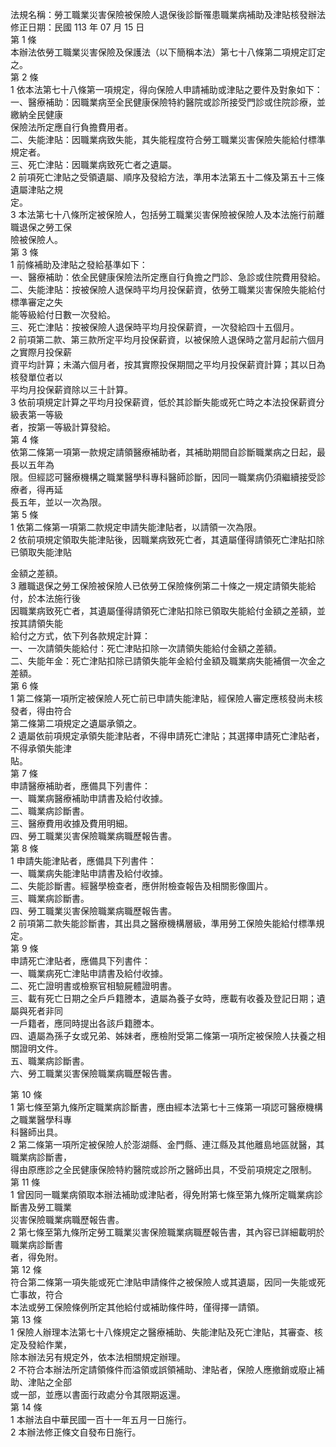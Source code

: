法規名稱：勞工職業災害保險被保險人退保後診斷罹患職業病補助及津貼核發辦法  
修正日期：民國 113 年 07 月 15 日  
第 1 條  
本辦法依勞工職業災害保險及保護法（以下簡稱本法）第七十八條第二項規定訂定之。  
第 2 條  
1 依本法第七十八條第一項規定，得向保險人申請補助或津貼之要件及對象如下：  
一、醫療補助：因職業病至全民健康保險特約醫院或診所接受門診或住院診療，並繳納全民健康  
保險法所定應自行負擔費用者。  
二、失能津貼：因職業病致失能，其失能程度符合勞工職業災害保險失能給付標準規定者。  
三、死亡津貼：因職業病致死亡者之遺屬。  
2 前項死亡津貼之受領遺屬、順序及發給方法，準用本法第五十二條及第五十三條遺屬津貼之規  
定。  
3 本法第七十八條所定被保險人，包括勞工職業災害保險被保險人及本法施行前離職退保之勞工保  
險被保險人。  
第 3 條  
1 前條補助及津貼之發給基準如下：  
一、醫療補助：依全民健康保險法所定應自行負擔之門診、急診或住院費用發給。  
二、失能津貼：按被保險人退保時平均月投保薪資，依勞工職業災害保險失能給付標準審定之失  
能等級給付日數一次發給。  
三、死亡津貼：按被保險人退保時平均月投保薪資，一次發給四十五個月。  
2 前項第二款、第三款所定平均月投保薪資，以被保險人退保時之當月起前六個月之實際月投保薪  
資平均計算；未滿六個月者，按其實際投保期間之平均月投保薪資計算；其以日為核發單位者以  
平均月投保薪資除以三十計算。  
3 依前項規定計算之平均月投保薪資，低於其診斷失能或死亡時之本法投保薪資分級表第一等級  
者，按第一等級計算發給。  
第 4 條  
依第二條第一項第一款規定請領醫療補助者，其補助期間自診斷職業病之日起，最長以五年為  
限。但經認可醫療機構之職業醫學科專科醫師診斷，因同一職業病仍須繼續接受診療者，得再延  
長五年，並以一次為限。  
第 5 條  
1 依第二條第一項第二款規定申請失能津貼者，以請領一次為限。  
2 依前項規定領取失能津貼後，因職業病致死亡者，其遺屬僅得請領死亡津貼扣除已領取失能津貼  


金額之差額。  
3 離職退保之勞工保險被保險人已依勞工保險條例第二十條之一規定請領失能給付，於本法施行後  
因職業病致死亡者，其遺屬僅得請領死亡津貼扣除已領取失能給付金額之差額，並按其請領失能  
給付之方式，依下列各款規定計算：  
一、一次請領失能給付：死亡津貼扣除一次請領失能給付金額之差額。  
二、失能年金：死亡津貼扣除已請領失能年金給付金額及職業病失能補償一次金之差額。  
第 6 條  
1 第二條第一項所定被保險人死亡前已申請失能津貼，經保險人審定應核發尚未核發者，得由符合  
第二條第二項規定之遺屬承領之。  
2 遺屬依前項規定承領失能津貼者，不得申請死亡津貼；其選擇申請死亡津貼者，不得承領失能津  
貼。  
第 7 條  
申請醫療補助者，應備具下列書件：  
一、職業病醫療補助申請書及給付收據。  
二、職業病診斷書。  
三、醫療費用收據及費用明細。  
四、勞工職業災害保險職業病職歷報告書。  
第 8 條  
1 申請失能津貼者，應備具下列書件：  
一、職業病失能津貼申請書及給付收據。  
二、失能診斷書。經醫學檢查者，應併附檢查報告及相關影像圖片。  
三、職業病診斷書。  
四、勞工職業災害保險職業病職歷報告書。  
2 前項第二款失能診斷書，其出具之醫療機構層級，準用勞工保險失能給付標準規定。  
第 9 條  
申請死亡津貼者，應備具下列書件：  
一、職業病死亡津貼申請書及給付收據。  
二、死亡證明書或檢察官相驗屍體證明書。  
三、載有死亡日期之全戶戶籍謄本，遺屬為養子女時，應載有收養及登記日期；遺屬與死者非同  
一戶籍者，應同時提出各該戶籍謄本。  
四、遺屬為孫子女或兄弟、姊妹者，應檢附受第二條第一項所定被保險人扶養之相關證明文件。  
五、職業病診斷書。  
六、勞工職業災害保險職業病職歷報告書。  


第 10 條  
1 第七條至第九條所定職業病診斷書，應由經本法第七十三條第一項認可醫療機構之職業醫學科專  
科醫師出具。  
2 第二條第一項所定被保險人於澎湖縣、金門縣、連江縣及其他離島地區就醫，其職業病診斷書，  
得由原應診之全民健康保險特約醫院或診所之醫師出具，不受前項規定之限制。  
第 11 條  
1 曾因同一職業病領取本辦法補助或津貼者，得免附第七條至第九條所定職業病診斷書及勞工職業  
災害保險職業病職歷報告書。  
2 第七條至第九條所定勞工職業災害保險職業病職歷報告書，其內容已詳細載明於職業病診斷書  
者，得免附。  
第 12 條  
符合第二條第一項失能或死亡津貼申請條件之被保險人或其遺屬，因同一失能或死亡事故，符合  
本法或勞工保險條例所定其他給付或補助條件時，僅得擇一請領。  
第 13 條  
1 保險人辦理本法第七十八條規定之醫療補助、失能津貼及死亡津貼，其審查、核定及發給作業，  
除本辦法另有規定外，依本法相關規定辦理。  
2 不符合本辦法所定請領條件而溢領或誤領補助、津貼者，保險人應撤銷或廢止補助、津貼之全部  
或一部，並應以書面行政處分令其限期返還。  
第 14 條  
1 本辦法自中華民國一百十一年五月一日施行。  
2 本辦法修正條文自發布日施行。  



